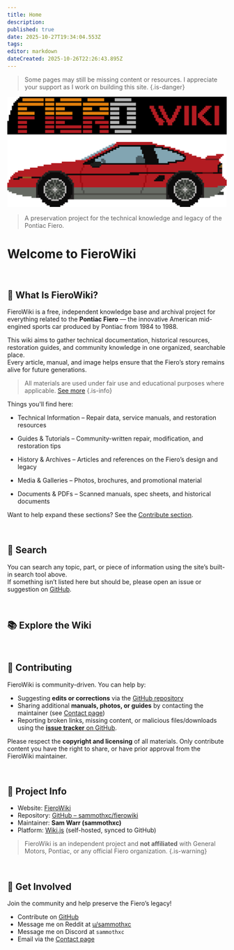 ```yaml
---
title: Home
description: 
published: true
date: 2025-10-27T19:34:04.553Z
tags: 
editor: markdown
dateCreated: 2025-10-26T22:26:43.895Z
---
```


> Some pages may still be missing content or resources. I appreciate your support as I work on building this site.
{.is-danger}

![fierowiki_logo_tr.png](/assets/logo/fierowiki_logo_tr.png)

> A preservation project for the technical knowledge and legacy of the Pontiac Fiero.

# Welcome to FieroWiki

<br>

## 🔧 What Is FieroWiki?

FieroWiki is a free, independent knowledge base and archival project for everything related to the **Pontiac Fiero** — the innovative American mid-engined sports car produced by Pontiac from 1984 to 1988.

This wiki aims to gather technical documentation, historical resources, restoration guides, and community knowledge in one organized, searchable place.  
Every article, manual, and image helps ensure that the Fiero’s story remains alive for future generations.

> All materials are used under fair use and educational purposes where applicable. [See more](/copyright)
{.is-info}

Things you'll find here:
- Technical Information – Repair data, service manuals, and restoration resources

- Guides & Tutorials – Community-written repair, modification, and restoration tips

- History & Archives – Articles and references on the Fiero’s design and legacy

- Media & Galleries – Photos, brochures, and promotional material

- Documents & PDFs – Scanned manuals, spec sheets, and historical documents

Want to help expand these sections? See the [Contribute section](/home#contributions).

<br>

## 🧭 Search

You can search any topic, part, or piece of information using the site’s built-in search tool above.  
If something isn’t listed here but should be, please open an issue or suggestion on [GitHub](https://github.com/sammothxc/fierowiki/issues).

<br>

## 📚 Explore the Wiki






<br>

## 📝 Contributing

FieroWiki is community-driven. You can help by:

- Suggesting **edits or corrections** via the [GitHub repository](https://github.com/sammothxc/fierowiki)
- Sharing additional **manuals, photos, or guides** by contacting the maintainer (see [Contact page](/contact.md))
- Reporting broken links, missing content, or malicious files/downloads using the [**issue tracker** on GitHub](https://github.com/sammothxc/fierowiki/issues).

Please respect the **copyright and licensing** of all materials. Only contribute content you have the right to share, or have prior approval from the FieroWiki maintainer.

<br>

## 🧰 Project Info

- Website: [FieroWiki](https://fierowiki.samwarr.dev)
- Repository: [GitHub – sammothxc/fierowiki](https://github.com/sammothxc/fierowiki)  
- Maintainer: **Sam Warr (sammothxc)**  
- Platform: [Wiki.js](https://wiki.js.org) (self-hosted, synced to GitHub)

> FieroWiki is an independent project and **not affiliated** with General Motors, Pontiac, or any official Fiero organization.
{.is-warning}

<br>

## 💬 Get Involved

Join the community and help preserve the Fiero’s legacy!

- Contribute on [GitHub](https://github.com/sammothxc/fierowiki)
- Message me on Reddit at [u/sammothxc](https://www.reddit.com/message/compose/?to=sammothxc)
- Message me on Discord at `sammothxc`
- Email via the [Contact page](/contact)
